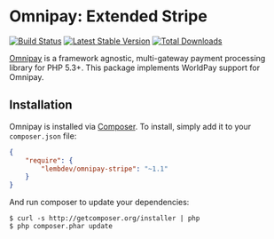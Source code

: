 # Omnipay: Extended Stripe

[![Build Status](https://travis-ci.org/thephpleague/omnipay-stripe.png?branch=master)](https://travis-ci.org/lembdev/omnipay-stripe)
[![Latest Stable Version](https://poser.pugx.org/lembdev/omnipay-stripe/v/stable)](https://packagist.org/packages/lembdev/omnipay-stripe)
[![Total Downloads](https://poser.pugx.org/lembdev/omnipay-stripe/downloads)](https://packagist.org/packages/lembdev/omnipay-stripe)

[Omnipay](https://github.com/thephpleague/omnipay) is a framework agnostic, multi-gateway payment
processing library for PHP 5.3+. This package implements WorldPay support for Omnipay.

## Installation

Omnipay is installed via [Composer](http://getcomposer.org/). To install, simply add it
to your `composer.json` file:

```json
{
    "require": {
        "lembdev/omnipay-stripe": "~1.1"
    }
}
```

And run composer to update your dependencies:

    $ curl -s http://getcomposer.org/installer | php
    $ php composer.phar update